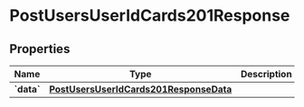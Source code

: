 
# PostUsersUserIdCards201Response

## Properties
Name | Type | Description | Notes
------------ | ------------- | ------------- | -------------
**&#x60;data&#x60;** | [**PostUsersUserIdCards201ResponseData**](PostUsersUserIdCards201ResponseData.md) |  |  [optional]



